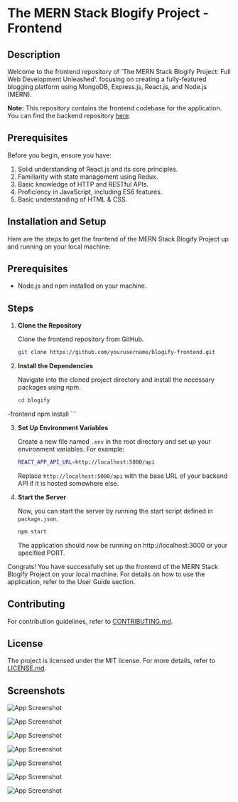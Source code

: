 # The MERN Stack Blogify Project - Frontend

## Description

Welcome to the frontend repository of 'The MERN Stack Blogify Project: Full Web Development Unleashed'. focusing on creating a fully-featured blogging platform using MongoDB, Express.js, React.js, and Node.js (MERN).

**Note:** This repository contains the frontend codebase for the application. You can find the backend repository [here](https://github.com/jasonavecilla/blogifybackend).



## Prerequisites

Before you begin, ensure you have:

1. Solid understanding of React.js and its core principles.
2. Familiarity with state management using Redux.
3. Basic knowledge of HTTP and RESTful APIs.
4. Proficiency in JavaScript, including ES6 features.
5. Basic understanding of HTML & CSS.





## Installation and Setup

Here are the steps to get the frontend of the MERN Stack Blogify Project up and running on your local machine:

## Prerequisites

- Node.js and npm installed on your machine.

## Steps

1. **Clone the Repository**

    Clone the frontend repository from GitHub. 

    ```bash
    git clone https://github.com/yourusername/blogify-frontend.git
    ```

2. **Install the Dependencies**

    Navigate into the cloned project directory and install the necessary packages using npm.

    ```bash
    cd blogify

-frontend
    npm install
    ```

3. **Set Up Environment Variables**

    Create a new file named `.env` in the root directory and set up your environment variables. For example:

    ```bash
    REACT_APP_API_URL=http://localhost:5000/api
    ```

    Replace `http://localhost:5000/api` with the base URL of your backend API if it is hosted somewhere else.

4. **Start the Server**

    Now, you can start the server by running the start script defined in `package.json`.

    ```bash
    npm start
    ```

    The application should now be running on http://localhost:3000 or your specified PORT.

Congrats! You have successfully set up the frontend of the MERN Stack Blogify Project on your local machine. For details on how to use the application, refer to the User Guide section.

## Contributing

For contribution guidelines, refer to [CONTRIBUTING.md](./CONTRIBUTING.md).

## License

The project is licensed under the MIT license. For more details, refer to [LICENSE.md](./LICENSE.md).



## Screenshots

![App Screenshot](https://scontent.fmnl33-5.fna.fbcdn.net/v/t1.15752-9/441091459_831846415483637_8692523519557393547_n.png?_nc_cat=102&ccb=1-7&_nc_sid=5f2048&_nc_ohc=aMyQPg2_b3cQ7kNvgEXsWMG&_nc_ht=scontent.fmnl33-5.fna&oh=03_Q7cD1QGdzyLW0tjRu92IyPWnlRKPtv-QC75xabz6Jj8LkzgtlA&oe=667D3E61)

![App Screenshot](https://scontent.fmnl33-6.fna.fbcdn.net/v/t1.15752-9/441107670_885121983448053_4812924937987677393_n.png?_nc_cat=109&ccb=1-7&_nc_sid=5f2048&_nc_ohc=zKP0eXrfFmUQ7kNvgFteXu_&_nc_ht=scontent.fmnl33-6.fna&oh=03_Q7cD1QFayuO9QNNPjQOtPlKc6xmDjjlsy_mAs6DPjz0GbmpdlQ&oe=667D4811)

![App Screenshot](https://scontent.fmnl33-1.fna.fbcdn.net/v/t1.15752-9/441048791_430925653187577_4929235575437803258_n.png?_nc_cat=100&ccb=1-7&_nc_sid=5f2048&_nc_ohc=09gbNFKopzUQ7kNvgEIFRaN&_nc_ht=scontent.fmnl33-1.fna&oh=03_Q7cD1QFfDQvyq26Om1DddfDqEbEukFZ-KcCNEQbmcdeKGQ8xAg&oe=667D4A79)

![App Screenshot](https://scontent.fmnl33-5.fna.fbcdn.net/v/t1.15752-9/441497273_441322701956238_6177458721148003431_n.png?_nc_cat=101&ccb=1-7&_nc_sid=5f2048&_nc_ohc=gYfqvbuhJlkQ7kNvgHKERzQ&_nc_ht=scontent.fmnl33-5.fna&oh=03_Q7cD1QH82qC9cnK4KArdnU_BzDx29PlPY2TSiWBc5lkF01McZg&oe=667D61FB)

![App Screenshot](https://scontent.fmnl33-1.fna.fbcdn.net/v/t1.15752-9/441048786_1096132831477770_3492761269415586987_n.png?_nc_cat=100&ccb=1-7&_nc_sid=5f2048&_nc_ohc=TPtwzAcV1AMQ7kNvgGM4Z_2&_nc_ht=scontent.fmnl33-1.fna&oh=03_Q7cD1QEn7K8R19Kwzs4qwgym3JQ5iKieftk_fmffnq4SoLAkfw&oe=667D560D)

![App Screenshot](https://scontent.fmnl33-2.fna.fbcdn.net/v/t1.15752-9/441877871_1408204093221977_5469588004567050961_n.png?_nc_cat=103&ccb=1-7&_nc_sid=5f2048&_nc_ohc=hR7LdkE8jDwQ7kNvgE2ZNki&_nc_ht=scontent.fmnl33-2.fna&oh=03_Q7cD1QGvIlh9YwhJZTEa_DNEiiIFsL8XcRT0pDql43JPeHtV2A&oe=667D47CC)

![App Screenshot](https://scontent.fmnl33-1.fna.fbcdn.net/v/t1.15752-9/441897860_1478158979445128_3726961767050212112_n.png?_nc_cat=108&ccb=1-7&_nc_sid=5f2048&_nc_ohc=F-ufIfP7uz0Q7kNvgEWonEO&_nc_ht=scontent.fmnl33-1.fna&oh=03_Q7cD1QEinLDeh6IXDJTAiJ1jKzCMU82iQf_dr1Ln-bO21zGIYA&oe=667D5DAD)
